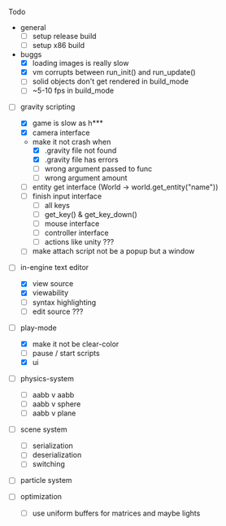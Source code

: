 Todo

- general
  - [ ] setup release build
  - [ ] setup x86 build
- buggs
  - [x] loading images is really slow
  - [x] vm corrupts between run_init() and run_update()
  - [ ] solid objects don't get rendered in build_mode
  - [ ] ~5-10 fps in build_mode
  
- [ ] gravity scripting
  - [x] game is slow as h***
  - [x] camera interface
  - make it not crash when
    - [x] .gravity file not found
    - [x] .gravity file has errors
    - [ ] wrong argument passed to func
    - [ ] wrong argument amount
  - [ ] entity get interface (World -> world.get_entity("name"))
  - [ ] finish input interface
    - [ ] all keys
    - [ ] get_key() & get_key_down()
    - [ ] mouse interface
    - [ ] controller interface
    - [ ] actions like unity ???
  - [ ] make attach script not be a popup but a window
  
- [ ] in-engine text editor
  - [x] view source
  - [x] viewability
  - [ ] syntax highlighting
  - [ ] edit source ???
  
- [ ] play-mode
  - [x] make it not be clear-color
  - [ ] pause / start scripts
  - [x] ui
- [ ] physics-system

  - [ ] aabb v aabb
  - [ ] aabb v sphere
  - [ ] aabb v plane
- [ ] scene system

  - [ ] serialization
  - [ ] deserialization
  - [ ] switching
- [ ] particle system
- [ ] optimization
  - [ ] use uniform buffers for matrices and maybe lights